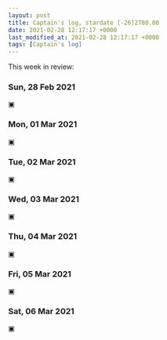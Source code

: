 ```yaml
---
layout: post
title: Captain's log, stardate [-26]2780.00
date: 2021-02-28 12:17:17 +0000
last_modified_at: 2021-02-28 12:17:17 +0000
tags: [Captain's log]
---
```


This week in review:

<!-- more -->

### Sun, 28 Feb 2021

▣

### Mon, 01 Mar 2021

▣

### Tue, 02 Mar 2021

▣

### Wed, 03 Mar 2021

▣

### Thu, 04 Mar 2021

▣

### Fri, 05 Mar 2021

▣

### Sat, 06 Mar 2021

▣
